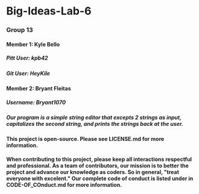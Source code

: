 # Big-Ideas-Lab-6
### Group 13
#### Member 1: Kyle Bello
##### Pitt User: kpb42
##### Git User: HeyKile
#### Member 2: Bryant Fleitas
##### Username: Bryant1070


##### Our program is a simple string editor that excepts 2 strings as input, capitalizes the second string, and prints the strings back at the user.

#### This project is open-source. Please see LICENSE.md for more information.

#### When contributing to this project, please keep all interactions respectful and professional. As a team of contributors, our mission is to better the project and advance our knowledge as coders. So in general, "treat everyone with excelent." Our complete code of conduct is listed under in CODE-OF_COnduct.md for more information.

